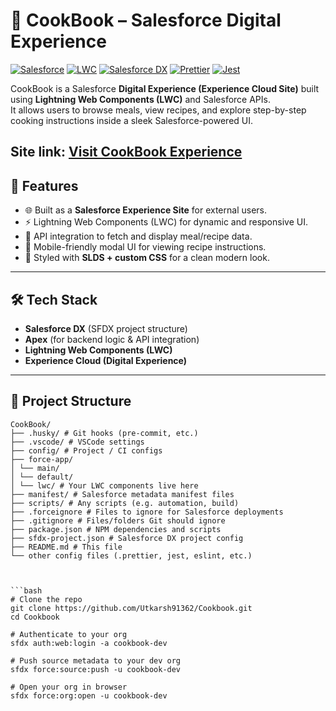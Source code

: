 # 🍲 CookBook – Salesforce Digital Experience

[![Salesforce](https://img.shields.io/badge/Salesforce-Active-00A1E0?style=flat&logo=salesforce&logoColor=white)](https://your-salesforce-site-url.com)
[![LWC](https://img.shields.io/badge/LWC-Lightning%20Web%20Components-4BC6E7?style=flat&logo=salesforce&logoColor=white)](https://your-salesforce-site-url.com)
[![Salesforce DX](https://img.shields.io/badge/SFDX-Salesforce%20DX-1797C0?style=flat&logo=salesforce&logoColor=white)](https://your-salesforce-site-url.com)
[![Prettier](https://img.shields.io/badge/Prettier-Formatting-F7B93E?style=flat&logo=prettier&logoColor=white)](https://your-salesforce-site-url.com)
[![Jest](https://img.shields.io/badge/Jest-Testing-C21325?style=flat&logo=jest&logoColor=white)](https://your-salesforce-site-url.com)

CookBook is a Salesforce **Digital Experience (Experience Cloud Site)** built using **Lightning Web Components (LWC)** and Salesforce APIs.  
It allows users to browse meals, view recipes, and explore step-by-step cooking instructions inside a sleek Salesforce-powered UI.  

**Site link:** [Visit CookBook Experience](https://orgfarm-e9c6032c36-dev-ed.develop.my.site.com/CookBook)
---

## 🚀 Features
- 🌐 Built as a **Salesforce Experience Site** for external users.  
- ⚡ Lightning Web Components (LWC) for dynamic and responsive UI.  
- 📡 API integration to fetch and display meal/recipe data.  
- 📱 Mobile-friendly modal UI for viewing recipe instructions.  
- 🎨 Styled with **SLDS + custom CSS** for a clean modern look.  

---

## 🛠️ Tech Stack
- **Salesforce DX** (SFDX project structure)  
- **Apex** (for backend logic & API integration)  
- **Lightning Web Components (LWC)**  
- **Experience Cloud (Digital Experience)**  

---

## 📂 Project Structure
```plaintext
CookBook/
├── .husky/ # Git hooks (pre-commit, etc.)
├── .vscode/ # VSCode settings
├── config/ # Project / CI configs
├── force-app/
│ └── main/
│ └── default/
│ └── lwc/ # Your LWC components live here
├── manifest/ # Salesforce metadata manifest files
├── scripts/ # Any scripts (e.g. automation, build)
├── .forceignore # Files to ignore for Salesforce deployments
├── .gitignore # Files/folders Git should ignore
├── package.json # NPM dependencies and scripts
├── sfdx-project.json # Salesforce DX project config
├── README.md # This file
└── other config files (.prettier, jest, eslint, etc.)



```bash
# Clone the repo
git clone https://github.com/Utkarsh91362/Cookbook.git
cd Cookbook

# Authenticate to your org
sfdx auth:web:login -a cookbook-dev

# Push source metadata to your dev org
sfdx force:source:push -u cookbook-dev

# Open your org in browser
sfdx force:org:open -u cookbook-dev
